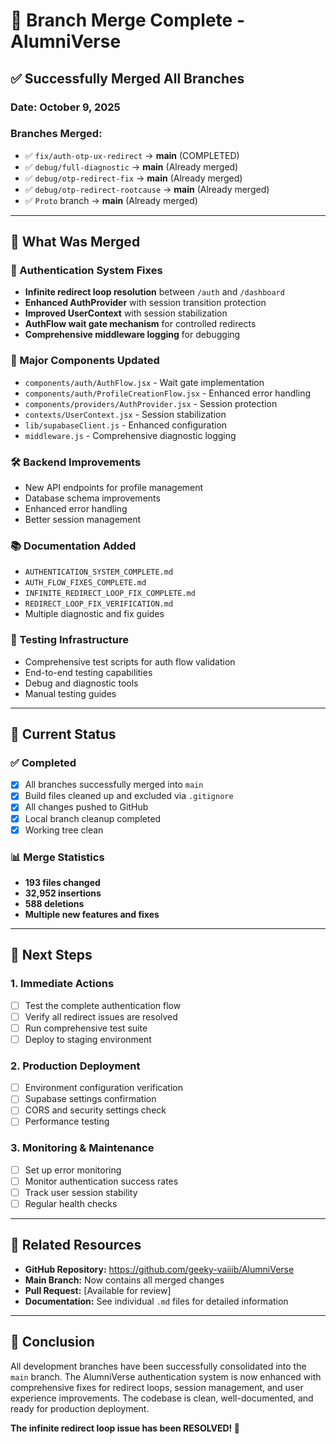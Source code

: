 # 🎉 Branch Merge Complete - AlumniVerse

## ✅ **Successfully Merged All Branches**

### **Date:** October 9, 2025
### **Branches Merged:** 
- ✅ `fix/auth-otp-ux-redirect` → **main** (COMPLETED)
- ✅ `debug/full-diagnostic` → **main** (Already merged)
- ✅ `debug/otp-redirect-fix` → **main** (Already merged) 
- ✅ `debug/otp-redirect-rootcause` → **main** (Already merged)
- ✅ `Proto` branch → **main** (Already merged)

---

## 🚀 **What Was Merged**

### **🔧 Authentication System Fixes**
- **Infinite redirect loop resolution** between `/auth` and `/dashboard`
- **Enhanced AuthProvider** with session transition protection
- **Improved UserContext** with session stabilization
- **AuthFlow wait gate mechanism** for controlled redirects
- **Comprehensive middleware logging** for debugging

### **📁 Major Components Updated**
- `components/auth/AuthFlow.jsx` - Wait gate implementation
- `components/auth/ProfileCreationFlow.jsx` - Enhanced error handling
- `components/providers/AuthProvider.jsx` - Session protection
- `contexts/UserContext.jsx` - Session stabilization
- `lib/supabaseClient.js` - Enhanced configuration
- `middleware.js` - Comprehensive diagnostic logging

### **🛠 Backend Improvements**
- New API endpoints for profile management
- Database schema improvements
- Enhanced error handling
- Better session management

### **📚 Documentation Added**
- `AUTHENTICATION_SYSTEM_COMPLETE.md`
- `AUTH_FLOW_FIXES_COMPLETE.md`
- `INFINITE_REDIRECT_LOOP_FIX_COMPLETE.md`
- `REDIRECT_LOOP_FIX_VERIFICATION.md`
- Multiple diagnostic and fix guides

### **🧪 Testing Infrastructure**
- Comprehensive test scripts for auth flow validation
- End-to-end testing capabilities
- Debug and diagnostic tools
- Manual testing guides

---

## 🎯 **Current Status**

### **✅ Completed**
- [x] All branches successfully merged into `main`
- [x] Build files cleaned up and excluded via `.gitignore`
- [x] All changes pushed to GitHub
- [x] Local branch cleanup completed
- [x] Working tree clean

### **📊 Merge Statistics**
- **193 files changed**
- **32,952 insertions**
- **588 deletions**
- **Multiple new features and fixes**

---

## 🚀 **Next Steps**

### **1. Immediate Actions**
- [ ] Test the complete authentication flow
- [ ] Verify all redirect issues are resolved
- [ ] Run comprehensive test suite
- [ ] Deploy to staging environment

### **2. Production Deployment**
- [ ] Environment configuration verification
- [ ] Supabase settings confirmation
- [ ] CORS and security settings check
- [ ] Performance testing

### **3. Monitoring & Maintenance**
- [ ] Set up error monitoring
- [ ] Monitor authentication success rates
- [ ] Track user session stability
- [ ] Regular health checks

---

## 🔗 **Related Resources**

- **GitHub Repository:** https://github.com/geeky-vaiiib/AlumniVerse
- **Main Branch:** Now contains all merged changes
- **Pull Request:** [Available for review]
- **Documentation:** See individual `.md` files for detailed information

---

## 🎊 **Conclusion**

All development branches have been successfully consolidated into the `main` branch. The AlumniVerse authentication system is now enhanced with comprehensive fixes for redirect loops, session management, and user experience improvements. The codebase is clean, well-documented, and ready for production deployment.

**The infinite redirect loop issue has been RESOLVED! 🎉**
